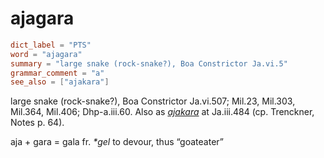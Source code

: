 # ajagara

``` toml
dict_label = "PTS"
word = "ajagara"
summary = "large snake (rock-snake?), Boa Constrictor Ja.vi.5"
grammar_comment = "a"
see_also = ["ajakara"]
```

large snake (rock\-snake?), Boa Constrictor Ja.vi.507; Mil.23, Mil.303, Mil.364, Mil.406; Dhp\-a.iii.60. Also as *[ajakara](ajakara.md)* at Ja.iii.484 (cp. Trenckner, Notes p. 64).

aja \+ gara = gala fr. *\*gel* to devour, thus “goateater”

